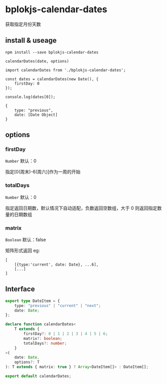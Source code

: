 # bplokjs-calendar-dates

获取指定月份天数

## install & useage

`npm install --save bplokjs-calendar-dates`

`calendarDates(date, options)`

```
import calendarDates from './bplokjs-calendar-dates';

const dates = calendarDates(new Date(), {
    firstDay: 0
});

console.log(dates[0]);

{
    type: "previous",
    date: [Date Object]
}

```

## options

### firstDay

`Number` 默认：0

指定[0(周末)-6(周六)]作为一周的开始

### totalDays

`Number` 默认：0

指定返回日期数，默认情况下自动适配，负数返回空数组，大于 0 则返回指定数量的日期数组

### matrix

`Boolean` 默认：false

矩阵形式返回
eg:

```
[
    [{type:'current', date: Date}, ...6],
    [...]
]
```

## Interface

```ts
export type DateItem = {
	type: "previous" | "current" | "next";
	date: Date;
};

declare function calendarDates<
	T extends {
		firstDay?: 0 | 1 | 2 | 3 | 4 | 5 | 6;
		matrix?: boolean;
		totalDays?: number;
	}
>(
	date: Date,
	options?: T
): T extends { matrix: true } ? Array<DateItem[]> : DateItem[];

export default calendarDates;
```
